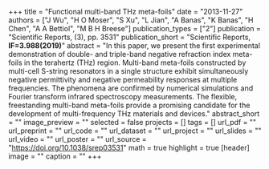 +++
title = "Functional multi-band THz meta-foils"
date = "2013-11-27"
authors = ["J Wu", "H O Moser", "S Xu", "L Jian", "A Banas", "K Banas", "H Chen", "A A Bettiol", "M B H Breese"]
publication_types = ["2"]
publication = "Scientific Reports, (3), pp. 3531"
publication_short = "Scientific Reports, **IF=3.988(2019)**"
abstract = "In this paper, we present the first experimental demonstration of double- and triple-band negative refraction index meta-foils in the terahertz (THz) region. Multi-band meta-foils constructed by multi-cell S-string resonators in a single structure exhibit simultaneously negative permittivity and negative permeability responses at multiple frequencies. The phenomena are confirmed by numerical simulations and Fourier transform infrared spectroscopy measurements. The flexible, freestanding multi-band meta-foils provide a promising candidate for the development of multi-frequency THz materials and devices."
abstract_short = ""
image_preview = ""
selected = false
projects = []
tags = []
url_pdf = ""
url_preprint = ""
url_code = ""
url_dataset = ""
url_project = ""
url_slides = ""
url_video = ""
url_poster = ""
url_source = "https://doi.org/10.1038/srep03531"
math = true
highlight = true
[header]
image = ""
caption = ""
+++
